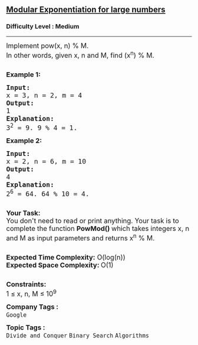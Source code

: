 <h2><a href="https://www.geeksforgeeks.org/problems/modular-exponentiation-for-large-numbers5537/1?itm_source=geeksforgeeks&itm_medium=article&itm_campaign=bottom_sticky_on_article">Modular Exponentiation for large numbers</a></h2><h3>Difficulty Level : Medium</h3><hr><div class="problems_problem_content__Xm_eO"><p><span style="font-size:18px">Implement pow(x, n) % M.<br>
In other words, given x, n&nbsp;and M,&nbsp;find (x<sup>n</sup></span><span style="font-size:18px">) % M.</span><br>
&nbsp;</p>

<p><span style="font-size:18px"><strong>Example 1:</strong></span></p>

<pre><span style="font-size:18px"><strong>Input:</strong>
x = 3, n = 2, m = 4</span>
<span style="font-size:18px"><strong>Output:
</strong>1
<strong>Explanation:
</strong>3<sup>2</sup> = 9. 9 % 4 = 1.</span>
</pre>

<p><span style="font-size:18px"><strong>Example 2:</strong></span></p>

<pre><span style="font-size:18px"><strong>Input:
</strong>x = 2, n = 6, m = 10
<strong>Output:
</strong>4</span>
<span style="font-size:18px"><strong>Explanation:</strong>
2<sup>6</sup> = 64. 64 % 10 = 4.</span>
</pre>

<p><br>
<span style="font-size:18px"><strong>Your Task:</strong><br>
You don't need to read or print anything. Your task is to complete the function&nbsp;<strong>PowMod()&nbsp;</strong>which takes integers x, n and M as input parameters and returns x<sup>n</sup>&nbsp;% M.</span><br>
&nbsp;</p>

<p><span style="font-size:18px"><strong>Expected Time Complexity:</strong>&nbsp;O(log(n))<br>
<strong>Expected Space Complexity:&nbsp;</strong>O(1)</span><br>
&nbsp;</p>

<p><span style="font-size:18px"><strong>Constraints:</strong><br>
1 ≤ x, n, M ≤ 10<sup>9</sup></span></p>
</div><p><span style=font-size:18px><strong>Company Tags : </strong><br><code>Google</code>&nbsp;<br><p><span style=font-size:18px><strong>Topic Tags : </strong><br><code>Divide and Conquer</code>&nbsp;<code>Binary Search</code>&nbsp;<code>Algorithms</code>&nbsp;